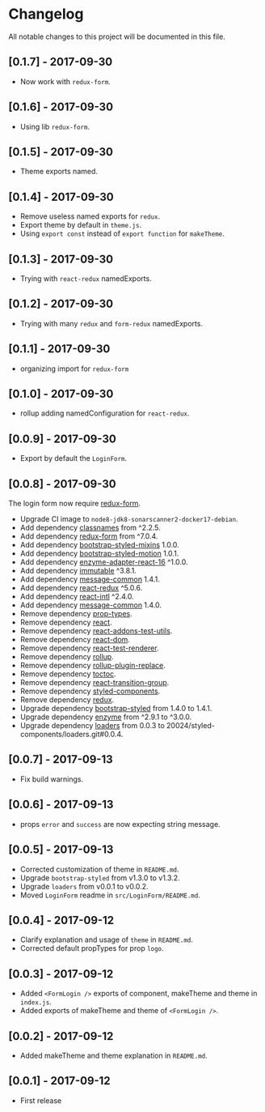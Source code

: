 # Changelog

All notable changes to this project will be documented in this file.

## [0.1.7] - 2017-09-30

- Now work with `redux-form`. 

## [0.1.6] - 2017-09-30

- Using lib `redux-form`.

## [0.1.5] - 2017-09-30

- Theme exports named.

## [0.1.4] - 2017-09-30

- Remove useless named exports for `redux`.
- Export theme by default in `theme.js`.
- Using `export const` instead of `export function` for `makeTheme`.

## [0.1.3] - 2017-09-30

- Trying with `react-redux` namedExports.

## [0.1.2] - 2017-09-30

- Trying with many `redux` and `form-redux` namedExports.

## [0.1.1] - 2017-09-30

- organizing import for `redux-form`

## [0.1.0] - 2017-09-30

- rollup adding namedConfiguration for `react-redux`.

## [0.0.9] - 2017-09-30

- Export by default the `LoginForm`.

## [0.0.8] - 2017-09-30

The login form now require [redux-form](https://www.npmjs.com/package/redux-form).

- Upgrade CI image to `node8-jdk8-sonarscanner2-docker17-debian`.
- Add dependency [classnames](https://www.npmjs.com/package/classnames) from ^2.2.5.
- Add dependency [redux-form](https://www.npmjs.com/package/redux-form) from ^7.0.4.
- Add dependency [bootstrap-styled-mixins](https://module.kopaxgroup.com/styled-components/bootstrap-styled-mixins/tags/v1.0.0) 1.0.0.
- Add dependency [bootstrap-styled-motion](https://module.kopaxgroup.com/styled-components/bootstrap-styled-motion/tags/v1.0.1) 1.0.1.
- Add dependency [enzyme-adapter-react-16](https://www.npmjs.com/package/enzyme-adapter-react-16) ^1.0.0.
- Add dependency [immutable](https://www.npmjs.com/package/immutable) ^3.8.1.
- Add dependency [message-common](https://module.kopaxgroup.com/translation/message-common/tags/v1.4.1) 1.4.1.
- Add dependency [react-redux](https://www.npmjs.com/package/react-redux) ^5.0.6.
- Add dependency [react-intl](https://www.npmjs.com/package/react-intl) ^2.4.0.
- Add dependency [message-common](https://module.kopaxgroup.com/translation/message-common/tags/v1.4.0) 1.4.0.
- Remove dependency [prop-types](https://www.npmjs.com/package/prop-types).
- Remove dependency [react](https://www.npmjs.com/package/react).
- Remove dependency [react-addons-test-utils](https://www.npmjs.com/package/react-addons-test-utils).
- Remove dependency [react-dom](https://www.npmjs.com/package/react-dom).
- Remove dependency [react-test-renderer](https://www.npmjs.com/package/react-test-renderer).
- Remove dependency [rollup](https://www.npmjs.com/package/rollup).
- Remove dependency [rollup-plugin-replace](https://www.npmjs.com/package/rollup-plugin-replace).
- Remove dependency [toctoc](https://www.npmjs.com/package/toctoc).
- Remove dependency [react-transition-group](https://www.npmjs.com/package/react-transition-group).
- Remove dependency [styled-components](https://www.npmjs.com/package/styled-components).
- Remove dependency [redux](https://www.npmjs.com/package/redux).
- Upgrade dependency [bootstrap-styled](https://module.kopaxgroup.com/styled-components/bootstrap-styled/tags/v1.4.1) from 1.4.0 to 1.4.1.
- Upgrade dependency [enzyme](https://www.npmjs.com/package/enzyme) from ^2.9.1 to ^3.0.0.
- Upgrade dependency [loaders](https://www.npmjs.com/package/loaders) from 0.0.3 to 20024/styled-components/loaders.git#0.0.4.

## [0.0.7] - 2017-09-13

- Fix build warnings.

## [0.0.6] - 2017-09-13

- props `error` and `success` are now expecting string message.

## [0.0.5] - 2017-09-13

- Corrected customization of theme in `README.md`.
- Upgrade `bootstrap-styled` from v1.3.0 to v1.3.2. 
- Upgrade `loaders` from v0.0.1 to v0.0.2.
- Moved `LoginForm` readme in `src/LoginForm/README.md`.

## [0.0.4] - 2017-09-12

- Clarify explanation and usage of `theme` in `README.md`.
- Corrected default propTypes for prop `logo`.

## [0.0.3] - 2017-09-12

- Added `<FormLogin />` exports of component, makeTheme and theme in `index.js`.
- Added exports of makeTheme and theme of `<FormLogin />`.

## [0.0.2] - 2017-09-12

- Added makeTheme and theme explanation in `README.md`.

## [0.0.1] - 2017-09-12

- First release
